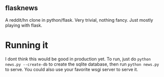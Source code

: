 flasknews
---------

A reddit/hn clone in python/flask.  Very trivial, nothing fancy.  Just mostly playing with flask.

Running it
==========

I dont think this would be good in production yet.  To run, just do ```python news.py --create-db``` to create
the sqlite database, then run ```python news.py``` to serve.  You could also use your favorite wsgi server to
serve it.

